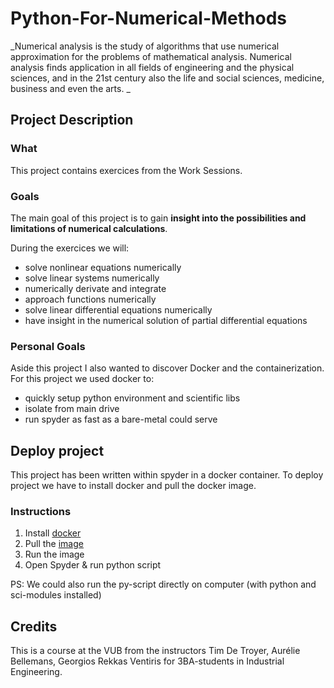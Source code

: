 # Python-For-Numerical-Methods
_Numerical analysis is the study of algorithms that use numerical approximation for the problems of mathematical analysis. Numerical analysis finds application in all fields of engineering and the physical sciences, and in the 21st century also the life and social sciences, medicine, business and even the arts.
_
## Project Description

### What
This project contains exercices from the Work Sessions. 

### Goals
The main goal of this project is to gain
**insight into the possibilities and limitations of numerical calculations**.

During the exercices we will:
- solve nonlinear equations numerically
- solve linear systems numerically
- numerically derivate and integrate
- approach functions numerically
- solve linear differential equations numerically
- have insight in the numerical solution of partial differential equations

### Personal Goals
Aside this project I also wanted to discover Docker and the containerization.
For this project we used docker to:
- quickly setup python environment and scientific libs
- isolate from main drive
- run spyder as fast as a bare-metal could serve

## Deploy project
This project has been written within spyder in a docker container.
To deploy project we have to install docker and pull the docker image.

### Instructions
1. Install [docker](https://docs.docker.com/get-docker/) 
2. Pull the [image](https://hub.docker.com/r/compdatasci/spyder-desktop)
3. Run the image
4. Open Spyder & run python script

PS: We could also run the py-script directly on computer (with python and sci-modules installed)

## Credits 
This is a course at the VUB from the instructors Tim De Troyer, Aurélie Bellemans, Georgios Rekkas Ventiris for 3BA-students in Industrial Engineering.
